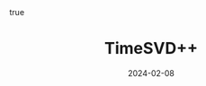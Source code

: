 ---
order: 4
title: TimeSVD++
date: 2024-02-08
categories: [AI & Data Mining, Recommender System]
tags: [Paper Review, Data Mining, RecSys, Collaborative Filtering, Temporal RecSys, Latent Factor Model]
math: true
description: >-
    <ul type="square">
    <li><strong>Title</strong>: <a href=""><em>Collaborative Filtering with Temporal Dynamic</em></a></li>
    <li><strong>Author</strong>: <em>Koren</em></li>
    <li><strong>Publisher</strong>: <em>KDD</em></li>
    <li><strong>Published</strong>: <em>2009</em></li>
    </ul>
image:
    path: /_post_refer_img/RecommenderSystem/Thumbnail.jpg
---